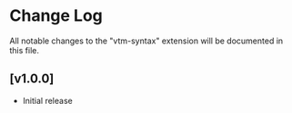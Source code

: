 # Change Log

All notable changes to the "vtm-syntax" extension will be documented in this file.

## [v1.0.0]

- Initial release
